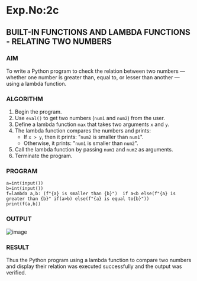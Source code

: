 # Exp.No:2c
## BUILT-IN FUNCTIONS AND LAMBDA FUNCTIONS - RELATING TWO NUMBERS

### AIM  
To write a Python program to check the relation between two numbers — whether one number is greater than, equal to, or lesser than another — using a lambda function.

### ALGORITHM

1. Begin the program.  
2. Use `eval()` to get two numbers (`num1` and `num2`) from the user.  
3. Define a lambda function `max` that takes two arguments `x` and `y`.  
4. The lambda function compares the numbers and prints:
   - If `x > y`, then it prints: "`num2` is smaller than `num1`".
   - Otherwise, it prints: "`num1` is smaller than `num2`".
5. Call the lambda function by passing `num1` and `num2` as arguments.  
6. Terminate the program.

### PROGRAM
```
a=int(input())
b=int(input())
f=lambda a,b: (f"{a} is smaller than {b}")  if a<b else(f"{a} is greater than {b}" if(a>b) else(f"{a} is equal to{b}"))
print(f(a,b))
```
### OUTPUT

![image](https://github.com/user-attachments/assets/ee7de341-461d-40b7-b1fe-6fca4434af74)


### RESULT
Thus the Python program using a lambda function to compare two numbers and display their relation was executed successfully and the output was verified.
